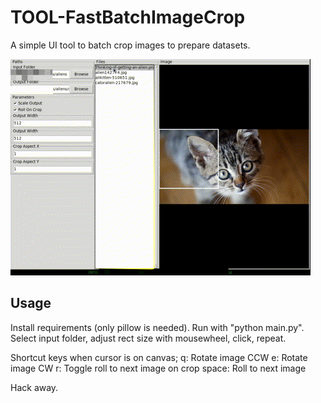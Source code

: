 # TOOL-FastBatchImageCrop
A simple UI tool to batch crop images to prepare datasets.


![Preview](./mat/preview.gif)


## Usage

Install requirements (only pillow is needed). Run with "python main.py".
Select input folder, adjust rect size with mousewheel, click, repeat.

Shortcut keys when cursor is on canvas;
    q: Rotate image CCW
    e: Rotate image CW
    r: Toggle roll to next image on crop
    space: Roll to next image

Hack away.
